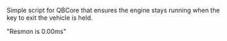 Simple script for QBCore that ensures the engine stays running when the key to exit the vehicle is held.

"Resmon is 0.00ms"

